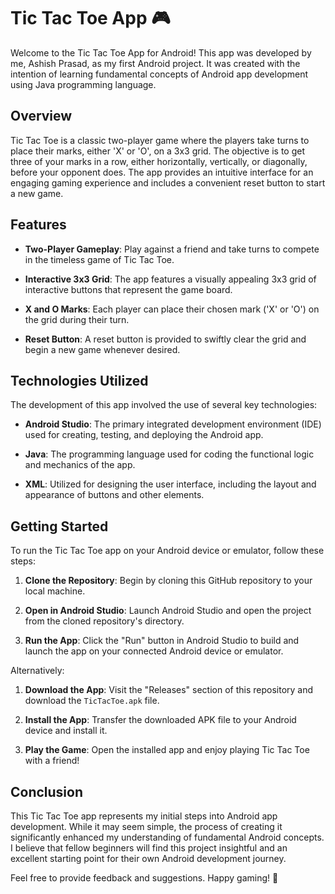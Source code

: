# Tic Tac Toe App 🎮

Welcome to the Tic Tac Toe App for Android! This app was developed by me, Ashish Prasad, as my first Android project. It was created with the intention of learning fundamental concepts of Android app development using Java programming language.

## Overview

Tic Tac Toe is a classic two-player game where the players take turns to place their marks, either 'X' or 'O', on a 3x3 grid. The objective is to get three of your marks in a row, either horizontally, vertically, or diagonally, before your opponent does. The app provides an intuitive interface for an engaging gaming experience and includes a convenient reset button to start a new game.

## Features

- **Two-Player Gameplay**: Play against a friend and take turns to compete in the timeless game of Tic Tac Toe.

- **Interactive 3x3 Grid**: The app features a visually appealing 3x3 grid of interactive buttons that represent the game board.

- **X and O Marks**: Each player can place their chosen mark ('X' or 'O') on the grid during their turn.

- **Reset Button**: A reset button is provided to swiftly clear the grid and begin a new game whenever desired.

## Technologies Utilized

The development of this app involved the use of several key technologies:

- **Android Studio**: The primary integrated development environment (IDE) used for creating, testing, and deploying the Android app.

- **Java**: The programming language used for coding the functional logic and mechanics of the app.

- **XML**: Utilized for designing the user interface, including the layout and appearance of buttons and other elements.

## Getting Started

To run the Tic Tac Toe app on your Android device or emulator, follow these steps:

1. **Clone the Repository**: Begin by cloning this GitHub repository to your local machine.

2. **Open in Android Studio**: Launch Android Studio and open the project from the cloned repository's directory.

3. **Run the App**: Click the "Run" button in Android Studio to build and launch the app on your connected Android device or emulator.

Alternatively:

1. **Download the App**: Visit the "Releases" section of this repository and download the `TicTacToe.apk` file.

2. **Install the App**: Transfer the downloaded APK file to your Android device and install it.

3. **Play the Game**: Open the installed app and enjoy playing Tic Tac Toe with a friend!

## Conclusion

This Tic Tac Toe app represents my initial steps into Android app development. While it may seem simple, the process of creating it significantly enhanced my understanding of fundamental Android concepts. I believe that fellow beginners will find this project insightful and an excellent starting point for their own Android development journey.

Feel free to provide feedback and suggestions. Happy gaming! 🎉